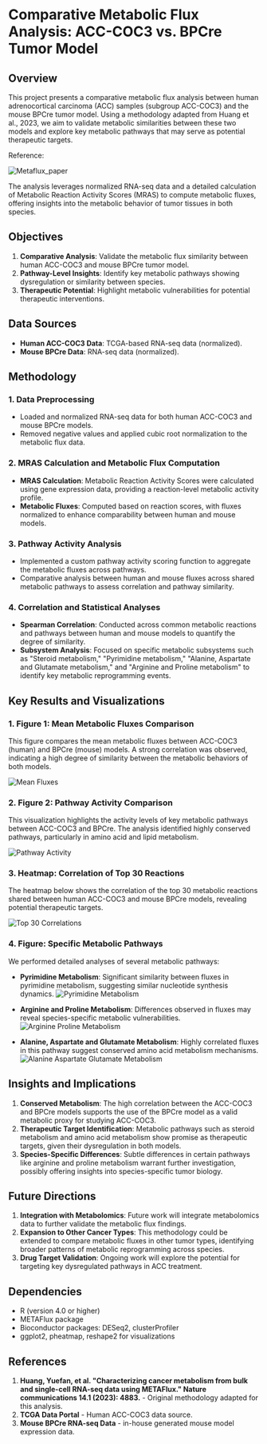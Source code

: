 # Comparative Metabolic Flux Analysis: ACC-COC3 vs. BPCre Tumor Model

## Overview

This project presents a comparative metabolic flux analysis between human adrenocortical carcinoma (ACC) samples (subgroup ACC-COC3) and the mouse BPCre tumor model. Using a methodology adapted from Huang et al., 2023, we aim to validate metabolic similarities between these two models and explore key metabolic pathways that may serve as potential therapeutic targets.

Reference:

![Metaflux_paper](https://github.com/LuisNagano/MetaFlux-Metabolism/blob/main/Metaflux_paper.png)

The analysis leverages normalized RNA-seq data and a detailed calculation of Metabolic Reaction Activity Scores (MRAS) to compute metabolic fluxes, offering insights into the metabolic behavior of tumor tissues in both species.

## Objectives

1. **Comparative Analysis**: Validate the metabolic flux similarity between human ACC-COC3 and mouse BPCre tumor model.
2. **Pathway-Level Insights**: Identify key metabolic pathways showing dysregulation or similarity between species.
3. **Therapeutic Potential**: Highlight metabolic vulnerabilities for potential therapeutic interventions.

## Data Sources

- **Human ACC-COC3 Data**: TCGA-based RNA-seq data (normalized).
- **Mouse BPCre Data**: RNA-seq data (normalized).

## Methodology

### 1. **Data Preprocessing**
   - Loaded and normalized RNA-seq data for both human ACC-COC3 and mouse BPCre models.
   - Removed negative values and applied cubic root normalization to the metabolic flux data.

### 2. **MRAS Calculation and Metabolic Flux Computation**
   - **MRAS Calculation**: Metabolic Reaction Activity Scores were calculated using gene expression data, providing a reaction-level metabolic activity profile.
   - **Metabolic Fluxes**: Computed based on reaction scores, with fluxes normalized to enhance comparability between human and mouse models.
   
### 3. **Pathway Activity Analysis**
   - Implemented a custom pathway activity scoring function to aggregate the metabolic fluxes across pathways.
   - Comparative analysis between human and mouse fluxes across shared metabolic pathways to assess correlation and pathway similarity.

### 4. **Correlation and Statistical Analyses**
   - **Spearman Correlation**: Conducted across common metabolic reactions and pathways between human and mouse models to quantify the degree of similarity.
   - **Subsystem Analysis**: Focused on specific metabolic subsystems such as "Steroid metabolism," "Pyrimidine metabolism," "Alanine, Aspartate and Glutamate metabolism," and "Arginine and Proline metabolism" to identify key metabolic reprogramming events.

## Key Results and Visualizations

### 1. **Figure 1: Mean Metabolic Fluxes Comparison**
   This figure compares the mean metabolic fluxes between ACC-COC3 (human) and BPCre (mouse) models. A strong correlation was observed, indicating a high degree of similarity between the metabolic behaviors of both models.

   ![Mean Fluxes](https://github.com/LuisNagano/MetaFlux-Metabolism/blob/main/Results/Figure1_Mean_Fluxes.png)

### 2. **Figure 2: Pathway Activity Comparison**
   This visualization highlights the activity levels of key metabolic pathways between ACC-COC3 and BPCre. The analysis identified highly conserved pathways, particularly in amino acid and lipid metabolism.

   ![Pathway Activity](https://github.com/LuisNagano/MetaFlux-Metabolism/blob/main/Results/Figure2_Pathway_Activity.png)

### 3. **Heatmap: Correlation of Top 30 Reactions**
   The heatmap below shows the correlation of the top 30 metabolic reactions shared between human ACC-COC3 and mouse BPCre models, revealing potential therapeutic targets.

   ![Top 30 Correlations](https://github.com/LuisNagano/MetaFlux-Metabolism/blob/main/Results/Heatmap_Top30_Correlations.png)

### 4. **Figure: Specific Metabolic Pathways**
   We performed detailed analyses of several metabolic pathways:

   - **Pyrimidine Metabolism**:
     Significant similarity between fluxes in pyrimidine metabolism, suggesting similar nucleotide synthesis dynamics.
     ![Pyrimidine Metabolism](https://github.com/LuisNagano/MetaFlux-Metabolism/blob/main/Results/Figure_Mean_Fluxes_Alanine_Aspartate_Glutamate_Metabolism.png)
   
   - **Arginine and Proline Metabolism**:
     Differences observed in fluxes may reveal species-specific metabolic vulnerabilities.
     ![Arginine Proline Metabolism](https://github.com/LuisNagano/MetaFlux-Metabolism/blob/main/Results/Figure_Mean_Fluxes_Arginine_Proline_Metabolism.png)

   - **Alanine, Aspartate and Glutamate Metabolism**:
     Highly correlated fluxes in this pathway suggest conserved amino acid metabolism mechanisms.
     ![Alanine Aspartate Glutamate Metabolism](https://github.com/LuisNagano/MetaFlux-Metabolism/blob/main/Results/Figure_Mean_Fluxes_Alanine_Aspartate_Glutamate_Metabolism.png)

## Insights and Implications

1. **Conserved Metabolism**: The high correlation between the ACC-COC3 and BPCre models supports the use of the BPCre model as a valid metabolic proxy for studying ACC-COC3.
2. **Therapeutic Target Identification**: Metabolic pathways such as steroid metabolism and amino acid metabolism show promise as therapeutic targets, given their dysregulation in both models.
3. **Species-Specific Differences**: Subtle differences in certain pathways like arginine and proline metabolism warrant further investigation, possibly offering insights into species-specific tumor biology.

## Future Directions

1. **Integration with Metabolomics**: Future work will integrate metabolomics data to further validate the metabolic flux findings.
2. **Expansion to Other Cancer Types**: This methodology could be extended to compare metabolic fluxes in other tumor types, identifying broader patterns of metabolic reprogramming across species.
3. **Drug Target Validation**: Ongoing work will explore the potential for targeting key dysregulated pathways in ACC treatment.

## Dependencies

- R (version 4.0 or higher)
- METAFlux package
- Bioconductor packages: DESeq2, clusterProfiler
- ggplot2, pheatmap, reshape2 for visualizations

## References

1. **Huang, Yuefan, et al. "Characterizing cancer metabolism from bulk and single-cell RNA-seq data using METAFlux." Nature communications 14.1 (2023): 4883.** - Original methodology adapted for this analysis.
2. **TCGA Data Portal** - Human ACC-COC3 data source.
3. **Mouse BPCre RNA-seq Data** - in-house generated mouse model expression data.
